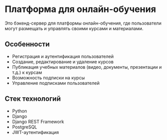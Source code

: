 # Платформа для онлайн-обучения

Это бэкенд-сервер для платформы онлайн-обучения, 
где пользователи могут размещать и управлять своими курсами и материалами.

## Особенности

- Регистрация и аутентификация пользователей
- Создание, редактирование и удаление курсов
- Публикация учебных материалов (видео, документы, презентации и т.д.) к курсам
- Возможность подписки на курсы
- Управление подписками пользователей

## Стек технологий

- Python
- Django
- Django REST Framework
- PostgreSQL
- JWT-аутентификация

